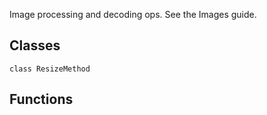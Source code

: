 Image processing and decoding ops.
See the Images guide.
## Classes
`class ResizeMethod`
## Functions
